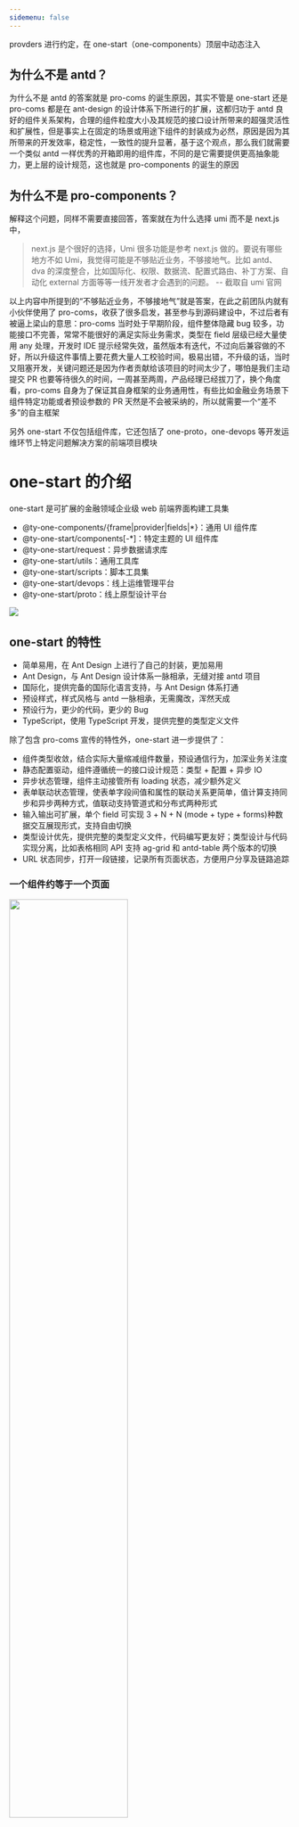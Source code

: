 ```yaml
---
sidemenu: false
---
```


provders 进行约定，在 one-start（one-components）顶层中动态注入

## 为什么不是 antd？

为什么不是 antd 的答案就是 pro-coms 的诞生原因，其实不管是 one-start 还是 pro-coms 都是在 ant-design 的设计体系下所进行的扩展，这都归功于 antd 良好的组件关系架构，合理的组件粒度大小及其规范的接口设计所带来的超强灵活性和扩展性，但是事实上在固定的场景或用途下组件的封装成为必然，原因是因为其所带来的开发效率，稳定性，一致性的提升显著，基于这个观点，那么我们就需要一个类似 antd 一样优秀的开箱即用的组件库，不同的是它需要提供更高抽象能力，更上层的设计规范，这也就是 pro-components 的诞生的原因

## 为什么不是 pro-components？

解释这个问题，同样不需要直接回答，答案就在为什么选择 umi 而不是 next.js 中，

> next.js 是个很好的选择，Umi 很多功能是参考 next.js 做的。要说有哪些地方不如 Umi，我觉得可能是不够贴近业务，不够接地气。比如 antd、dva 的深度整合，比如国际化、权限、数据流、配置式路由、补丁方案、自动化 external 方面等等一线开发者才会遇到的问题。 -- 截取自 umi 官网

以上内容中所提到的“不够贴近业务，不够接地气”就是答案，在此之前团队内就有小伙伴使用了 pro-coms，收获了很多启发，甚至参与到源码建设中，不过后者有被逼上梁山的意思：pro-coms 当时处于早期阶段，组件整体隐藏 bug 较多，功能接口不完善，常常不能很好的满足实际业务需求，类型在 field 层级已经大量使用 any 处理，开发时 IDE 提示经常失效，虽然版本有迭代，不过向后兼容做的不好，所以升级这件事情上要花费大量人工校验时间，极易出错，不升级的话，当时又阻塞开发，关键问题还是因为作者贡献给该项目的时间太少了，哪怕是我们主动提交 PR 也要等待很久的时间，一周甚至两周，产品经理已经拔刀了，换个角度看，pro-coms 自身为了保证其自身框架的业务通用性，有些比如金融业务场景下组件特定功能或者预设参数的 PR 天然是不会被采纳的，所以就需要一个“差不多”的自主框架

另外 one-start 不仅包括组件库，它还包括了 one-proto，one-devops 等开发运维环节上特定问题解决方案的前端项目模块

# one-start 的介绍

one-start 是可扩展的金融领域企业级 web 前端界面构建工具集

- @ty-one-components/{frame|provider|fields|\*}：通用 UI 组件库
- @ty-one-start/components[-*]：特定主题的 UI 组件库
- @ty-one-start/request：异步数据请求库
- @ty-one-start/utils：通用工具库
- @ty-one-start/scripts：脚本工具集
- @ty-one-start/devops：线上运维管理平台
- @ty-one-start/proto：线上原型设计平台

![](./assets/one-start-modules.png)

## one-start 的特性

- 简单易用，在 Ant Design 上进行了自己的封装，更加易用
- Ant Design，与 Ant Design 设计体系一脉相承，无缝对接 antd 项目
- 国际化，提供完备的国际化语言支持，与 Ant Design 体系打通
- 预设样式，样式风格与 antd 一脉相承，无需魔改，浑然天成
- 预设行为，更少的代码，更少的 Bug
- TypeScript，使用 TypeScript 开发，提供完整的类型定义文件

除了包含 pro-coms 宣传的特性外，one-start 进一步提供了：

- 组件类型收敛，结合实际大量缩减组件数量，预设通信行为，加深业务关注度
- 静态配置驱动，组件遵循统一的接口设计规范：类型 + 配置 + 异步 IO
- 异步状态管理，组件主动接管所有 loading 状态，减少额外定义
- 表单联动状态管理，使表单字段间值和属性的联动关系更简单，值计算支持同步和异步两种方式，值联动支持管道式和分布式两种形式
- 输入输出可扩展，单个 field 可实现 3 + N + N (mode + type + forms)种数据交互展现形式，支持自由切换
- 类型设计优先，提供完整的类型定义文件，代码编写更友好；类型设计与代码实现分离，比如表格相同 API 支持 ag-grid 和 antd-table 两个版本的切换
- URL 状态同步，打开一段链接，记录所有页面状态，方便用户分享及链路追踪

### 一个组件约等于一个页面

<img src="./assets/general-table.png" width="65%" />

```tsx | pure
export default () => {
  return (
    <OSSearchTable
      settings={{ ... }}
      requests={{ ... }}
    ></OSSearchTable>
  );
};
```

### 一个 IO 转换的 demo

我们用 one-start 来定义一个简单表单

> 包括了常见的字段类型：金额，数值，百分比，日期，下拉框等，注意 select 待选项的获取方式

<code src="./demos/io-convertion.tsx" />

我们增加一些验证规则：money 输入的最大值为 1000，超过报警告信息，超出 5000 的话，则报错误信息，并且必填

<code src="./demos/validate.tsx" />

现在我们来增加一个值的联动，包括异步联动：当 money 输入时候，digit 立即变为 money 的 2 倍，当 digit 超过 500 的时候，percent 等待一会儿，然后立即变为和 digit 一样

> 所有联动是同时返回，异步的串行联动作为异步队伍中的其中一队对待

<code src="./demos/linkage.tsx" />

我们接着来增加属性联动，当 date 选择为今天的时候，select 的可选项减少一个 A，其他日期时恢复 A，B，C

我们把之前 money 的验证规则增加一个联动限制，当 digit 大于 100 时才执行验证

> 注意目前只有用户正在修改的字段才会触发字段的验证；rule 验证不会阻止字段 value 变化

<code src="./demos/props-linkage.tsx" />

我们来请求一下表单数据，每个 request 方法都有不同的入参，返回值的格式约定为 `{ error: boolean; data: any }`，通过 data 我们可以触发组件预设行为

> 如果需要请求初始化数据，在重置后恢复，则需要使用 requestInitialValues 接口

<code src="./demos/request-form-data.tsx" />

现在我们来把表单改成二维表格展示形式，并且让 money，date 和 select 支持搜索

<code src="./demos/table.tsx" />

现在我们做一个神奇的事情，把表单和表格嵌套在第一步中的 form 中

> 注意表格中的验证需要增加 rowId 获取当前行字段的信息

<code src="./demos/rich-form.tsx" />

最后将表单改为展示形式

<code src="./demos/rich-form-readonly.tsx" />

## 组件关系

![](./assets/one-start-coms.png)

## 什么时候不用 one-start？

如果你，

- 非金融业务领域相关
- 非 B 端系统
- 需要支持 IE 8 或更低版本的浏览器
- 需要支持 React，TypeScript 以外的开发语言

one-start 可能不适合你

# 快速开始

xxxxxxxxxxx

## 安装

xxxxxxxxxxx

## 在项目中使用

xxxxxxxxxxx

# 参与贡献

xxxxxxxxxxx

## 项目文件概览

xxxxxxxxxxx

## 开发工作流

xxxxxxxxxxx

## 最佳实践

xxxxxxxxxxx

<!-- 1. settings 开关类型接口设计，如果没有默认值需求（参考 table.pagination），不单独提供 boolean 类型，而是通过验证字段是否传递隐式开启
2. 不要在根级组件定义状态，或者注意缓存，避免大范围无效渲染
3. 想在 hooks 中像组件一样使用 ref，可以使用 useActions
4. useEffect 依赖的方法封装在 actionsRef 中调用，可以突出状态依赖，减少 useCallback 使用（useCallback 存在连锁反应，另外重新声明函数定义的速度是极快的） -->

<!-- ## 实现细节

- forms 的 validate 内部调用的是 getDataSource 获取 plain values
- forms 的 getDataSource 的返回所有非 hide 的字段的 plain values
- 自定义联动（非 field 注册的）同步类型在 fields 注册之后追加
- forms 类型组件提供了 value 和 onChange api，包括 table
- forms 的 requestDataSource 会触发 onChange
- forms 的 setFieldsValue 不会触发 onChange
- forms 的 setDataSource 会触发 onChange
- [ ] forms 的 getFieldsValue 获取的是原始字段值
- table 内部的 form values 和 dataSource 是绑定关系
- table 内部存在 vitrual dataSource 提供前端搜索功能的数据展示，和 dataSource 是绑定关系
- onChange 中不对数据进行 normalize，在定义 rule 和 linkage 等过程中，
- 字段值类型存在渐进区分，比如 select 的值可以变为富对象形式，date 的初始值可以为 string，但是在参与内部计算过程时依旧为 Moment，比如在 search.transform 中日期要手动进行格式化

        ```ts
        search: {
            type: 'only',
            transform: (values) => ({
            reportStartDate: values?.[0]?.format('YYYY-MM-DD'),
            reportEndDate: values?.[1]?.format('YYYY-MM-DD'),
            }),
        },
        ```

  - [ ] 支持 digit 字段的 BN 数据类型 -->
